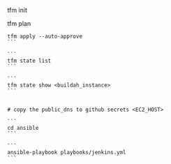 

tfm init

tfm plan


``````
tfm apply --auto-approve
```

```
tfm state list
```

```
tfm state show <buildah_instance>
```


# copy the public_dns to github secrets <EC2_HOST>

```
cd ansible
```

```
ansible-playbook playbooks/jenkins.yml
```
